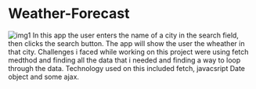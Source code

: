 # Weather-Forecast


![img1](https://user-images.githubusercontent.com/81633522/123955388-29c05580-d96f-11eb-95d4-51a29b60eb1e.png)
In this app the user enters the name of a city in the search field, then clicks the search button. The app will show the user the wheather in that city.
Challenges i faced while working on this project were using fetch medthod and finding all the data that i needed and finding a way to loop through the data. 
Technology used on this included fetch, javacsript Date object and some ajax.
